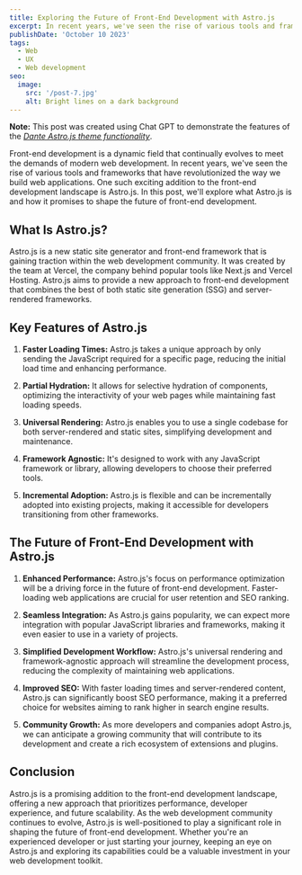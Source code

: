 ```yaml
---
title: Exploring the Future of Front-End Development with Astro.js
excerpt: In recent years, we've seen the rise of various tools and frameworks that have revolutionized the way we build web applications. One such exciting addition to the front-end development landscape is Astro.js.
publishDate: 'October 10 2023'
tags:
  - Web
  - UX
  - Web development
seo:
  image:
    src: '/post-7.jpg'
    alt: Bright lines on a dark background
---
```


**Note:** This post was created using Chat GPT to demonstrate the features of the _[Dante Astro.js theme functionality](https://justgoodui.com/astro-themes/dante/)_.

Front-end development is a dynamic field that continually evolves to meet the demands of modern web development. In recent years, we've seen the rise of various tools and frameworks that have revolutionized the way we build web applications. One such exciting addition to the front-end development landscape is Astro.js. In this post, we'll explore what Astro.js is and how it promises to shape the future of front-end development.

## What Is Astro.js?

Astro.js is a new static site generator and front-end framework that is gaining traction within the web development community. It was created by the team at Vercel, the company behind popular tools like Next.js and Vercel Hosting. Astro.js aims to provide a new approach to front-end development that combines the best of both static site generation (SSG) and server-rendered frameworks.

## Key Features of Astro.js

1. **Faster Loading Times:** Astro.js takes a unique approach by only sending the JavaScript required for a specific page, reducing the initial load time and enhancing performance.

2. **Partial Hydration:** It allows for selective hydration of components, optimizing the interactivity of your web pages while maintaining fast loading speeds.

3. **Universal Rendering:** Astro.js enables you to use a single codebase for both server-rendered and static sites, simplifying development and maintenance.

4. **Framework Agnostic:** It's designed to work with any JavaScript framework or library, allowing developers to choose their preferred tools.

5. **Incremental Adoption:** Astro.js is flexible and can be incrementally adopted into existing projects, making it accessible for developers transitioning from other frameworks.

## The Future of Front-End Development with Astro.js

1. **Enhanced Performance:** Astro.js's focus on performance optimization will be a driving force in the future of front-end development. Faster-loading web applications are crucial for user retention and SEO ranking.

2. **Seamless Integration:** As Astro.js gains popularity, we can expect more integration with popular JavaScript libraries and frameworks, making it even easier to use in a variety of projects.

3. **Simplified Development Workflow:** Astro.js's universal rendering and framework-agnostic approach will streamline the development process, reducing the complexity of maintaining web applications.

4. **Improved SEO:** With faster loading times and server-rendered content, Astro.js can significantly boost SEO performance, making it a preferred choice for websites aiming to rank higher in search engine results.

5. **Community Growth:** As more developers and companies adopt Astro.js, we can anticipate a growing community that will contribute to its development and create a rich ecosystem of extensions and plugins.

## Conclusion

Astro.js is a promising addition to the front-end development landscape, offering a new approach that prioritizes performance, developer experience, and future scalability. As the web development community continues to evolve, Astro.js is well-positioned to play a significant role in shaping the future of front-end development. Whether you're an experienced developer or just starting your journey, keeping an eye on Astro.js and exploring its capabilities could be a valuable investment in your web development toolkit.
